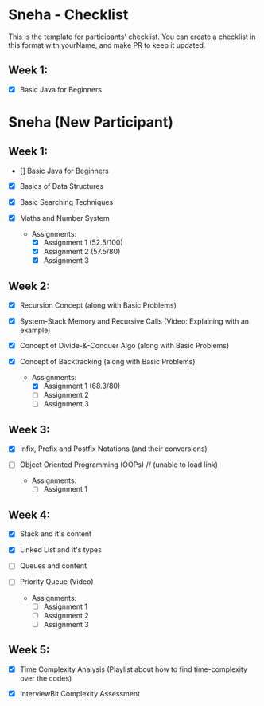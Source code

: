 # Sneha - Checklist
This is the template for participants' checklist. You can create a checklist in this format with yourName, and make PR to keep it updated.

## Week 1:

- [x] Basic Java for Beginners

# Sneha (New Participant)

## Week 1:

- [] Basic Java for Beginners
- [x] Basics of Data Structures
- [x] Basic Searching Techniques
- [x] Maths and Number System

  * Assignments:
    - [x] Assignment 1  (52.5/100)
    - [x] Assignment 2  (57.5/80)
    - [x] Assignment 3  

 ## Week 2:

- [x] Recursion Concept (along with Basic Problems)
- [x] System-Stack Memory and Recursive Calls (Video: Explaining with an example)
- [x] Concept of Divide-&-Conquer Algo (along with Basic Problems)
- [x] Concept of Backtracking (along with Basic Problems)

  * Assignments:
    - [x] Assignment 1 (68.3/80)
    - [ ] Assignment 2  
    - [ ] Assignment 3  

 ## Week 3:

- [x] Infix, Prefix and Postfix Notations (and their conversions)
- [ ] Object Oriented Programming (OOPs) // (unable to load link)

  * Assignments:
    - [ ] Assignment 1  
   
 ## Week 4:

- [x] Stack and it's content
- [x] Linked List and it's types
- [ ] Queues and content
- [ ] Priority Queue (Video)

  * Assignments:
    - [ ] Assignment 1 
    - [ ] Assignment 2  
    - [ ] Assignment 3  

## Week 5:

- [x] Time Complexity Analysis (Playlist about how to find time-complexity over the codes)
- [x] InterviewBit Complexity Assessment 

   
